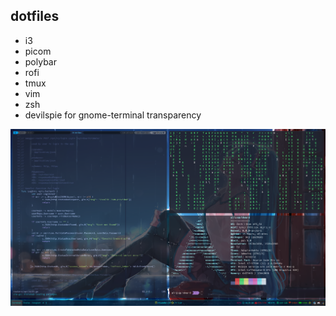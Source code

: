## dotfiles
- i3
- picom
- polybar
- rofi
- tmux
- vim
- zsh
- devilspie for gnome-terminal transparency

![screen shot](https://github.com/alipourhabibi/dotfiles/blob/main/1.png?raw=true)
